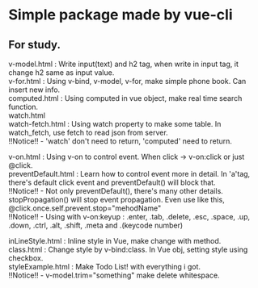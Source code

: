 # Simple package made by vue-cli  
## For study.  

v-model.html : Write input(text) and h2 tag, when write in input tag, it change h2 same as input value.  
v-for.html : Using v-bind, v-model, v-for, make simple phone book. Can insert new info.  
computed.html : Using computed in vue object, make real time search function.  
watch.html  
watch-fetch.html : Using watch property to make some table. In watch_fetch, use fetch to read json from server.  
!!Notice!! - 'watch' don't need to return, 'computed' need to return.  

v-on.html : Using v-on to control event. When click -> v-on:click or just @click.  
preventDefault.html : Learn how to control event more in detail. In 'a'tag, there's default click event and preventDefault() will block that.  
!!Notice!! - Not only preventDefault(), there's many other details. stopPropagation() will stop event propagation. Even use like this, @click.once.self.prevent.stop="mehodName"   
!!Notice!! - Using with v-on:keyup : .enter, .tab, .delete, .esc, .space, .up, .down, .ctrl, .alt, .shift, .meta and .(keycode number)  

inLineStyle.html : Inline style in Vue, make change with method.  
class.html : Change style by v-bind:class. In Vue obj, setting style using checkbox.  
styleExample.html : Make Todo List! with everything i got.  
!!Notice!! - v-model.trim="something" make delete whitespace.  